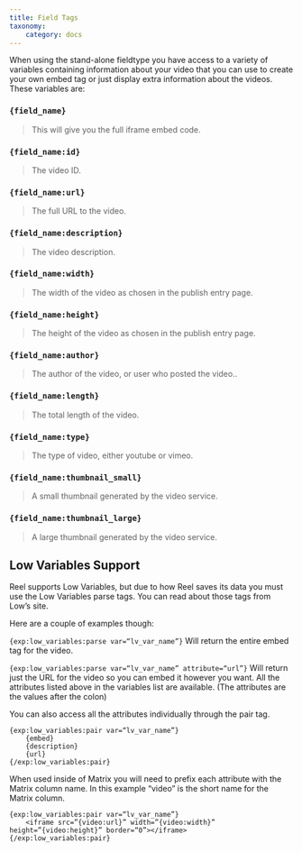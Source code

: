 ```yaml
---
title: Field Tags
taxonomy:
    category: docs
---
```


When using the stand-alone fieldtype you have access to a variety of variables containing information about your video that you can use to create your own embed tag or just display extra information about the videos. These variables are:

### ```{field_name}```

> This will give you the full iframe embed code.

### ```{field_name:id}```

> The video ID.

### ```{field_name:url}```

> The full URL to the video.

### ```{field_name:description}```

> The video description.

### ```{field_name:width}```

> The width of the video as chosen in the publish entry page.

### ```{field_name:height}```

> The height of the video as chosen in the publish entry page.

### ```{field_name:author}```

> The author of the video, or user who posted the video..

### ```{field_name:length}```

> The total length of the video.

### ```{field_name:type}```

> The type of video, either youtube or vimeo.

### ```{field_name:thumbnail_small}```

> A small thumbnail generated by the video service.

### ```{field_name:thumbnail_large}```

> A large thumbnail generated by the video service.

## Low Variables Support
Reel supports Low Variables, but due to how Reel saves its data you must use the Low Variables parse tags. You can read about those tags from Low’s site.

Here are a couple of examples though:

```{exp:low_variables:parse var=“lv_var_name”}``` Will return the entire embed tag for the video.

```{exp:low_variables:parse var=“lv_var_name” attribute=“url”}``` Will return just the URL for the video so you can embed it however you want. All the attributes listed above in the variables list are available. (The attributes are the values after the colon)

You can also access all the attributes individually through the pair tag.

```
{exp:low_variables:pair var=“lv_var_name”}
    {embed}
    {description}
    {url}
{/exp:low_variables:pair}
```

When used inside of Matrix you will need to prefix each attribute with the Matrix column name. In this example “video” is the short name for the Matrix column.

```
{exp:low_variables:pair var=“lv_var_name”}
    <iframe src=”{video:url}” width=”{video:width}” height=”{video:height}” border=“0”></iframe>
{/exp:low_variables:pair}
```
